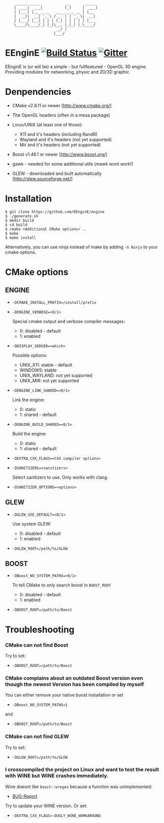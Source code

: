 ```
     _____ _____            _       _____
    |  ___|  ___|          (_)     |  ___|
    | |__ | |__ _ __   __ _ _ _ __ | |__
    |  __||  __| '_ \ / _` | | '_ \|  __|
    | |___| |__| | | | (_| | | | | | |___
    \____/\____/_| |_|\__, |_|_| |_\____/
                       __/ |
                      |___/
```

# EEnginE [![Build Status](<https://travis-ci.org/EEnginE/engine.svg?branch=master>)](<https://travis-ci.org/EEnginE/engine>) [![Gitter](https://badges.gitter.im/Join%20Chat.svg)](https://gitter.im/EEnginE/engine?utm_source=badge&utm_medium=badge&utm_campaign=pr-badge&utm_content=badge)

EEnginE is (or will be) a simple - but fullfeatured - OpenGL 3D engine.
Providing modules for networking, physic and 2D/3D graphic.

# Denpendencies

-   CMake v2.8.11 or newer [<http://www.cmake.org/>]
-   The OpenGL headers (often in a mesa package)
-   Linux/UNIX (at least one of those):
    -   X11 and it's headers (including RandR)
    -   Wayland and it's headers (not yet supported)
    -   Mir and it's headers (not yet supported)
-   Boost v1.46.1 or newer [<http://www.boost.org/>]
-   gawk - needed for some additional utils (mawk wont work!)

-   GLEW - downloaded and built automatically [<http://glew.sourceforge.net/>]

# Installation

```
$ git clone https://github.com/EEnginE/engine
$ ./generate.sh
$ mkdir build
$ cd build
$ cmake <Additional CMake options> ..
$ make
$ make install
```

Alternatively, you can use ninja instead of make by adding `-G Ninja` to your cmake options.

# CMake options

## ENGINE

-   `-DCMAKE_INSTALL_PREFIX=/install/prefix`

-   `-DENGINE_VERBOSE=<0/1>`

    Special cmake output and verbose compiler messages:
      - 0: disabled - default
      - 1: enabled

-   `-DDISPLAY_SERVER=<which>`

    Possible options:
      - UNIX_X11: stable - default
      - WINDOWS: stable
      - UNIX_WAYLAND: not yet supported
      - UNIX_MIR: not yet supported


-   `-DENGINE_LINK_SHARED=<0/1>`

    Link the engine:
      - 0: static
      - 1: shared - default


-   `-DENGINE_BUILD_SHARED=<0/1>`

    Build the engine:
      - 0: static
      - 1: shared - default


-   `-DEXTRA_CXX_FLAGS=<CXX compiler options>`

-   `-DSANITIZERS=<sanitizers>`

    Select sanitizers to use. Only works with clang.

-   `-DSANITIZER_OPTIONS=<options>`

## GLEW

-   `-DGLEW_USE_DEFAULT=<0/1>`

    Use system GLEW:
      - 0: disabled - default
      - 1: enabled


-   `-DGLEW_ROOT=/path/to/GLEW`

## BOOST

-   `-DBoost_NO_SYSTEM_PATHS=<0/1>`

    To tell CMake to only search boost in `BOOST_ROOT`
      - 0: disabled - default
      - 1: enabled


-   `-DBOOST_ROOT=/path/to/Boost`

# Troubleshooting

### CMake can not find Boost

Try to set:
-   `-DBOOST_ROOT=/path/to/Boost`

### CMake complains about an outdated Boost version even though the newest Version has been compiled by myself

You can either remove your native boost installation or set
-    `-DBoost_NO_SYSTEM_PATHS=1`

and

-    `-DBOOST_ROOT=/path/to/Boost`

### CMake can not find GLEW

Try to set:
-    `-DGLEW_ROOT=/path/to/GLEW`

### I crosscompiled the project on Linux and want to test the result with WINE but WINE crashes immediately.

Wine doesnt like `boost::wregex` because a function was unimplemented:

-    [BUG-Report](http://bugs.winehq.org/show_bug.cgi?id=36617)

Try to update your WINE version.
Or set:

-    `-DEXTRA_CXX_FLAGS=-DUGLY_WINE_WORKAROUND`
